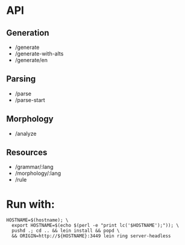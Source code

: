 # API

## Generation

- /generate
- /generate-with-alts
- /generate/en

## Parsing 

- /parse
- /parse-start

## Morphology

- /analyze

## Resources

- /grammar/:lang
- /morphology/:lang
- /rule

# Run with:

```
HOSTNAME=$(hostname); \
  export HOSTNAME=$(echo $(perl -e "print lc('$HOSTNAME');")); \
  pushd .; cd .. && lein install && popd \
  && ORIGIN=http://${HOSTNAME}:3449 lein ring server-headless
```

